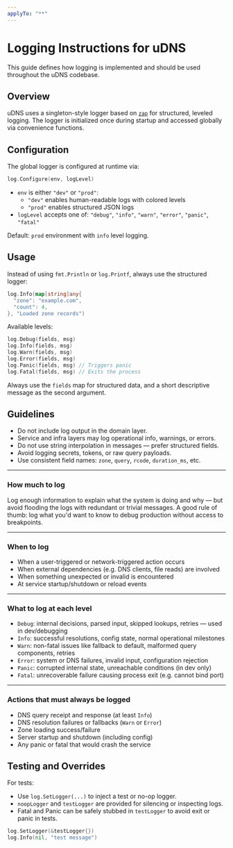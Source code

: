 ```yaml
---
applyTo: "**"
---
```


# Logging Instructions for uDNS

This guide defines how logging is implemented and should be used throughout the uDNS codebase.

## Overview

uDNS uses a singleton-style logger based on [`zap`](https://github.com/uber-go/zap) for structured, leveled logging. The logger is initialized once during startup and accessed globally via convenience functions.

## Configuration

The global logger is configured at runtime via:

```go
log.Configure(env, logLevel)
```

- `env` is either `"dev"` or `"prod"`:
  - `"dev"` enables human-readable logs with colored levels
  - `"prod"` enables structured JSON logs
- `logLevel` accepts one of: `"debug"`, `"info"`, `"warn"`, `"error"`, `"panic"`, `"fatal"`

Default: `prod` environment with `info` level logging.

## Usage

Instead of using `fmt.Println` or `log.Printf`, always use the structured logger:

```go
log.Info(map[string]any{
  "zone": "example.com",
  "count": 4,
}, "Loaded zone records")
```

Available levels:

```go
log.Debug(fields, msg)
log.Info(fields, msg)
log.Warn(fields, msg)
log.Error(fields, msg)
log.Panic(fields, msg) // Triggers panic
log.Fatal(fields, msg) // Exits the process
```

Always use the `fields` map for structured data, and a short descriptive message as the second argument.

## Guidelines

- Do not include log output in the domain layer.
- Service and infra layers may log operational info, warnings, or errors.
- Do not use string interpolation in messages — prefer structured fields.
- Avoid logging secrets, tokens, or raw query payloads.
- Use consistent field names: `zone`, `query`, `rcode`, `duration_ms`, etc.

---

### How much to log

Log enough information to explain what the system is doing and why — but avoid flooding the logs with redundant or trivial messages. A good rule of thumb: log what you'd want to know to debug production without access to breakpoints.

---

### When to log

- When a user-triggered or network-triggered action occurs
- When external dependencies (e.g. DNS clients, file reads) are involved
- When something unexpected or invalid is encountered
- At service startup/shutdown or reload events

---

### What to log at each level

- `Debug`: internal decisions, parsed input, skipped lookups, retries — used in dev/debugging
- `Info`: successful resolutions, config state, normal operational milestones
- `Warn`: non-fatal issues like fallback to default, malformed query components, retries
- `Error`: system or DNS failures, invalid input, configuration rejection
- `Panic`: corrupted internal state, unreachable conditions (in dev only)
- `Fatal`: unrecoverable failure causing process exit (e.g. cannot bind port)

---

### Actions that must always be logged

- DNS query receipt and response (at least `Info`)
- DNS resolution failures or fallbacks (`Warn` or `Error`)
- Zone loading success/failure
- Server startup and shutdown (including config)
- Any panic or fatal that would crash the service

## Testing and Overrides

For tests:

- Use `log.SetLogger(...)` to inject a test or no-op logger.
- `noopLogger` and `testLogger` are provided for silencing or inspecting logs.
- Fatal and Panic can be safely stubbed in `testLogger` to avoid exit or panic in tests.

```go
log.SetLogger(&testLogger{})
log.Info(nil, "test message")
```